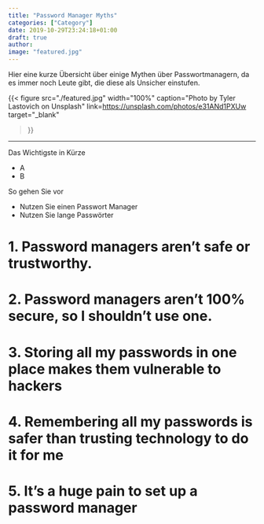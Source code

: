 ```yaml
---
title: "Password Manager Myths"
categories: ["Category"]
date: 2019-10-29T23:24:18+01:00
draft: true
author:
image: "featured.jpg"
---
```


Hier eine kurze Übersicht über einige Mythen über Passwortmanagern, da es immer noch Leute gibt, die diese als Unsicher einstufen.

{{< figure src="./featured.jpg"
width="100%"
caption="Photo by Tyler Lastovich on Unsplash"
link=https://unsplash.com/photos/e31ANd1PXUw
target="_blank"
 >}}

<!--more-->

---

Das Wichtigste in Kürze

* A
* B

So gehen Sie vor

* Nutzen Sie einen Passwort Manager
* Nutzen Sie lange Passwörter


# 1. Password managers aren’t safe or trustworthy. 

# 2. Password managers aren’t 100% secure, so I shouldn’t use one.

# 3. Storing all my passwords in one place makes them vulnerable to hackers

# 4. Remembering all my passwords is safer than trusting technology to do it for me

# 5. It’s a huge pain to set up a password manager